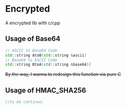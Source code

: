 # Encrypted
A encrypted lib with c/cpp


## Usage of Base64
```cpp
// ASCII to Base64 Code
std::string AtoB(std::string &ascii)
// Base64 to ASCII Code
std::string BtoA(std::string &base64){
```
~~By the way, I wanna to redesign this function via pure C~~

## Usage of HMAC_SHA256
```cpp
//to be continue;
```
